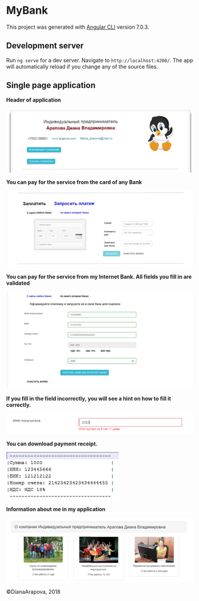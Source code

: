 # MyBank

This project was generated with [Angular CLI](https://github.com/angular/angular-cli) version 7.0.3.

## Development server

Run `ng serve` for a dev server. Navigate to `http://localhost:4200/`. The app will automatically reload if you change any of the source files.

## Single page application

**Header of application**

![Image alt](https://github.com/DianaArapova/MyBank_front/blob/master/screens/screen1.png)

**You can pay for the service from the card of any Bank**

![Image alt](https://github.com/DianaArapova/MyBank_front/blob/master/screens/screen2.png)

**You can pay for the service from my Internet Bank. All fields you fill in are validated**

![Image alt](https://github.com/DianaArapova/MyBank_front/blob/master/screens/screen3.png)

**If you fill in the field incorrectly, you will see a hint on how to fill it correctly.**

![Image alt](https://github.com/DianaArapova/MyBank_front/blob/master/screens/screen5.png)

**You can download payment receipt.**

![Image alt](https://github.com/DianaArapova/MyBank_front/blob/master/screens/screen4.png)

**Information about me in my application**

![Image alt](https://github.com/DianaArapova/MyBank_front/blob/master/screens/screen6.png)

©DianaArapova, 2018
